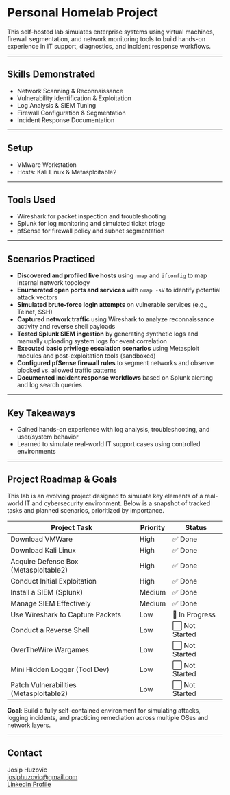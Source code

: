 # Personal Homelab Project
This self-hosted lab simulates enterprise systems using virtual machines, firewall segmentation, and network monitoring tools to build hands-on experience in IT support, diagnostics, and incident response workflows.

---
## Skills Demonstrated
- Network Scanning & Reconnaissance
- Vulnerability Identification & Exploitation
- Log Analysis & SIEM Tuning
- Firewall Configuration & Segmentation
- Incident Response Documentation

---
## Setup
- VMware Workstation
- Hosts: Kali Linux & Metasploitable2

---
## Tools Used
- Wireshark for packet inspection and troubleshooting
- Splunk for log monitoring and simulated ticket triage
- pfSense for firewall policy and subnet segmentation

---
## Scenarios Practiced
- **Discovered and profiled live hosts** using `nmap` and `ifconfig` to map internal network topology
- **Enumerated open ports and services** with `nmap -sV` to identify potential attack vectors
- **Simulated brute-force login attempts** on vulnerable services (e.g., Telnet, SSH)
- **Captured network traffic** using Wireshark to analyze reconnaissance activity and reverse shell payloads
- **Tested Splunk SIEM ingestion** by generating synthetic logs and manually uploading system logs for event correlation
- **Executed basic privilege escalation scenarios** using Metasploit modules and post-exploitation tools (sandboxed)
- **Configured pfSense firewall rules** to segment networks and observe blocked vs. allowed traffic patterns
- **Documented incident response workflows** based on Splunk alerting and log search queries

---
## Key Takeaways
- Gained hands-on experience with log analysis, troubleshooting, and user/system behavior
- Learned to simulate real-world IT support cases using controlled environments

---
## Project Roadmap & Goals

This lab is an evolving project designed to simulate key elements of a real-world IT and cybersecurity environment. Below is a snapshot of tracked tasks and planned scenarios, prioritized by importance.

| Project Task                             | Priority | Status       |
|------------------------------------------|----------|--------------|
| Download VMWare                          | High     | ✅ Done       |
| Download Kali Linux                      | High     | ✅ Done       |
| Acquire Defense Box (Metasploitable2)    | High     | ✅ Done       |
| Conduct Initial Exploitation             | High     | ✅ Done       |
| Install a SIEM (Splunk)                  | Medium   | ✅ Done       |
| Manage SIEM Effectively                  | Medium   | ✅ Done       |
| Use Wireshark to Capture Packets         | Low      | 🔄 In Progress |
| Conduct a Reverse Shell                  | Low      | ⬜ Not Started |
| OverTheWire Wargames                     | Low      | ⬜ Not Started |
| Mini Hidden Logger (Tool Dev)            | Low      | ⬜ Not Started |
| Patch Vulnerabilities (Metasploitable2)  | Low      | ⬜ Not Started |

**Goal**: Build a fully self-contained environment for simulating attacks, logging incidents, and practicing remediation across multiple OSes and network layers.

---
## Contact
Josip Huzovic  
josiphuzovic@gmail.com  
[LinkedIn Profile](https://www.linkedin.com/in/josip-huzovic)
